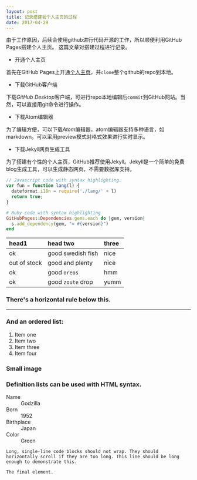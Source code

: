 ```yaml
---
layout: post
title: 记录搭建我个人主页的过程
date: 2017-04-29
---
```


由于工作原因，后续会使用github进行代码开源的工作，所以顺便利用GitHub Pages搭建个人主页。
这篇文章对搭建过程进行记录。

- 开通个人主页

首先在GitHub Pages上开通[个人主页](https://eason-liuyx.github.io)，并`clone`整个github的repo到本地。

- 下载GitHub客户端

下载*GitHub Desktop*客户端，可进行repo本地编辑后`commit`到GitHub网站。当然，可以直接用git命令进行操作。

- 下载Atom编辑器

为了编辑方便，可以下载*Atom*编辑器，atom编辑器支持多种语言，如markdown。可以采用preview模式对格式效果进行实时显示。

- 下载Jekyll网页生成工具

为了搭建有个性的个人主页，GitHub推荐使用Jekyll。Jekyll是一个简单的免费blog生成工具，可以生成静态网页，不需要数据库支持。



```js
// Javascript code with syntax highlighting.
var fun = function lang(l) {
  dateformat.i18n = require('./lang/' + l)
  return true;
}
```

```ruby
# Ruby code with syntax highlighting
GitHubPages::Dependencies.gems.each do |gem, version|
  s.add_dependency(gem, "= #{version}")
end
```



| head1        | head two          | three |
|:-------------|:------------------|:------|
| ok           | good swedish fish | nice  |
| out of stock | good and plenty   | nice  |
| ok           | good `oreos`      | hmm   |
| ok           | good `zoute` drop | yumm  |

### There's a horizontal rule below this.

* * *



### And an ordered list:

1.  Item one
1.  Item two
1.  Item three
1.  Item four



### Small image



### Definition lists can be used with HTML syntax.

<dl>
<dt>Name</dt>
<dd>Godzilla</dd>
<dt>Born</dt>
<dd>1952</dd>
<dt>Birthplace</dt>
<dd>Japan</dd>
<dt>Color</dt>
<dd>Green</dd>
</dl>

```
Long, single-line code blocks should not wrap. They should horizontally scroll if they are too long. This line should be long enough to demonstrate this.
```

```
The final element.
```
